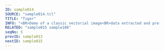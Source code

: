 ```yaml
---
ID: sample014
SOURCE: "sample014.tcl"
TITLE: "Tiger"
INFO: "<BR>Demo of a classic vectorial image<BR>data extracted and pre-processed from a SVG image<BR>Interactive Animation"
RELATED: "sample015 sample106"
seqNo: 5
prevID: sample013
nextID: sample015
---
```

